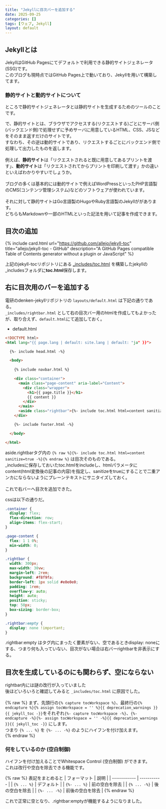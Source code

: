```yaml
---
title: "Jekyllに目次バーを追加する"
date: 2025-09-25
categories: []
tags: [ウェブ, Jekyll]
layout: default
---
```


## Jekyllとは
JekyllはGitHub Pagesにてデフォルトで利用できる静的サイトジェネレータ(SSG)です。<br>
このブログも現時点ではGitHub Pages上で動いており、Jekyllを用いて構築してます。

### 静的サイトと動的サイトについて
ところで静的サイトジェネレータとは静的サイトを生成するためのツールのことです。<br>

で、静的サイトとは、ブラウザでアクセスする(リクエストする)ごとにサーバ側(バックエンド側)で処理せずに予めサーバに用意しているHTML、CSS、JSなどをそのまま返すだけのサイトです。<br>
すなわち、その逆は動的サイトであり、リクエストするごとにバックエンド側で処理して出力したものを返します。<br><br>
例えば、<strong>静的サイト</strong>は「リクエストされると既に用意してあるプリントを渡す」、<strong>動的サイト</strong>は「リクエストされてからプリントを印刷して渡す」かの違いといえばわかりやすいでしょうか。
<br><br>
ブログの多くは基本的には動的サイトで例えばWordPressといったPHP言語製のCMS(コンテンツ管理システム)などのソフトウェアが使われています。
<br><br>
それに対して静的サイトはGo言語製のHugoやRuby言語製のJekyllががあります。
<br>
どちらもMarkdownや一部のHTMLといった記法を用いて記事を作成できます。

## 目次の追加

{% include card.html url="https://github.com/allejo/jekyll-toc" title="allejo/jekyll-toc - GitHub" description="A GitHub Pages compatible Table of Contents generator without a plugin or JavaScript" %}

上記のjekyll-tocリポジトリにある [_includes/toc.html](https://github.com/allejo/jekyll-toc/blob/master/_includes/toc.html) を構築したjekyllの_includesフォルダに<strong>toc.html</strong>保存します。

## 右に目次用のバーを追加する
電研のdenken-jekyllリポジトリの `layouts/default.html` は下記の通りである。<br>
`_includes/rightbar.html` として右の目次バー用のhtmlを作成してもよかったが、取り合えず、`default.html`にて追加しておく。

- default.html
```html
<!DOCTYPE html>
<html lang="{{ page.lang | default: site.lang | default: "ja" }}">

  {%- include head.html -%}

  <body>
    
    {% include navbar.html %}

    <div class="container">
      <main class="page-content" aria-label="Content">
        <div class="wrapper">
          <h1>{{ page.title }}</h1>
          {{ content }}
        </div>
      </main>
      <aside class="rightbar">{%- include toc.html html=content sanitize=true -%}</aside>
    </div>

    {%- include footer.html -%}

  </body>

</html>
```

aside.rightbarタグ内の `{% raw %}{%- include toc.html html=content sanitize=true -%}{% endraw %}` は目次そのものである。<br>
_includesに保存しておいたtoc.htmlをincludeし、htmlパラメータにcontent(html変換後の記事の内容)を指定し、sanitizeをtrueにすることで二重アンカにならないようにプレーンテキストにサニタイズしておく。<br><br>
これで右バーへ目次を追加できた。

cssは以下の通りだ。
```css
.container {
  display: flex;
  flex-direction: row;
  align-items: flex-start;
}

.page-content {
  flex: 1 1 0%;
  min-width: 0;
}

.rightbar {
  width: 300px;
  max-width: 30vw;
  margin-left: 2rem;
  background: #f8f9fa;
  border-left: 1px solid #e0e0e0;
  padding: 1rem;
  overflow-y: auto;
  height: auto;
  position: sticky;
  top: 50px;
  box-sizing: border-box;
}

.rightbar:empty {
  display: none !important;
}
```

.rightbar:empty はタグ内にまったく要素がない、空であるときdisplay: noneにする、つまり何も入っていない、目次がない場合は右バーrightbarを非表示にする。<br>

## 目次を生成しているのにも関わらず、空にならない
rightbar内には謎の改行が入っていました<br>
後ほどいろいろと確認してみると `_includes/toc.html` に原因でした。<br><br>
{% raw %}
まず、先頭行の`{% capture tocWorkspace %}`、最終行の`{% endcapture %}{% assign tocWorkspace = '' %}{{ deprecation_warnings }}{{ jekyll_toc -}}`をそれぞれ`{%- capture tocWorkspace -%}`、`{%- endcapture -%}{%- assign tocWorkspace = '' -%}{{ deprecation_warnings }}{{ jekyll_toc -}}` にします。<br>
つまり `{% ... %}` を `{%- ... -%}` のようにハイフンを付け加えます。<br>
{% endraw %}

### 何をしているのか (空白制御)
ハイフンを付け加えることでWhitespace Control (空白制御) ができます。<br>
これは改行や空白を除去できる機能です。

{% raw %}
表記をまとめると
| フォーマット | 説明 |
| ------------ | ----------- |
| `{% ... %}` | デフォルト |
| `{%- ... %}` | 前の空白を除去 |
| `{% ... -%}` | 後の空白を除去 |
| `{%- ... -%}` | 前後の空白を除去 |
{% endraw %}

これで正常に空となり、.rightbar:emptyが機能するようになりました。
